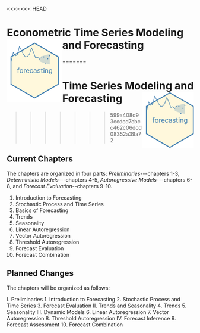 <<<<<<< HEAD
# Econometric Time Series Modeling and Forecasting <img src="forecasting-logo.png" align="left" style="padding:10px;background-color:white;" height="150"/>
=======
# Time Series Modeling and Forecasting <img src="forecasting-logo.png" align="right" style="padding-left:10px;background-color:white;" height="150"/>
>>>>>>> 599a408d93ccdcd7cbcc462c06dcd08352a39a72

## Current Chapters

The chapters are organized in four parts: *Preliminaries*---chapters 1-3, *Deterministic Models*---chapters 4-5, *Autoregressive Models*---chapters 6-8, and *Forecast Evaluation*--chapters 9-10. 

1. Introduction to Forecasting
2. Stochastic Process and Time Series
3. Basics of Forecasting
4. Trends
5. Seasonality
6. Linear Autoregression
7. Vector Autoregression
8. Threshold Autoregression
9. Forecast Evaluation
10. Forecast Combination


## Planned Changes

The chapters will be organized as follows: 

I.    Preliminaries
      1. Introduction to Forecasting
      2. Stochastic Process and Time Series
      3. Forecast Evaluation
II.   Trends and Seasonality
      4. Trends
      5. Seasonality
III.  Dynamic Models
      6. Linear Autoregression
      7. Vector Autoregression
      8. Threshold Autoregression
IV.   Forecast Inference
      9. Forecast Assessment
      10. Forecast Combination
 

